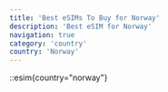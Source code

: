 ```yaml
---
title: 'Best eSIMs To Buy for Norway'
description: 'Best eSIM for Norway'
navigation: true
category: 'country'
country: 'Norway'
---
```


::esim{country="norway"}
